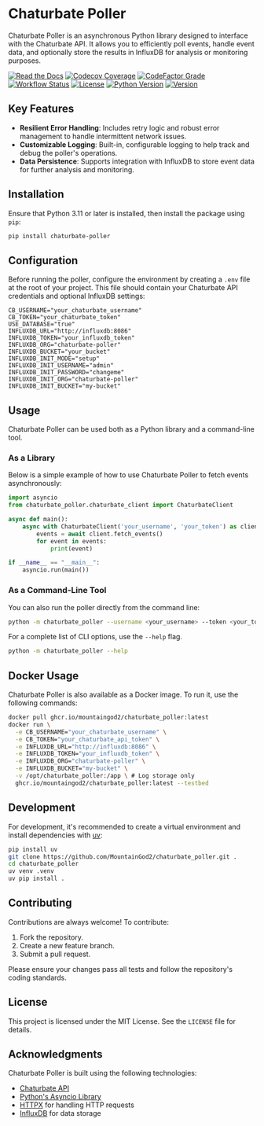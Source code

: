 # Chaturbate Poller

Chaturbate Poller is an asynchronous Python library designed to interface with the Chaturbate API. It allows you to efficiently poll events, handle event data, and optionally store the results in InfluxDB for analysis or monitoring purposes.

[![Read the Docs](https://img.shields.io/readthedocs/chaturbate-poller?link=https%3A%2F%2Fchaturbate-poller.readthedocs.io%2Fen%2Fstable%2F)](https://chaturbate-poller.readthedocs.io/en/stable/)
[![Codecov Coverage](https://img.shields.io/codecov/c/github/MountainGod2/chaturbate_poller/main?link=https%3A%2F%2Fapp.codecov.io%2Fgh%2FMountainGod2%2Fchaturbate_poller)](https://app.codecov.io/gh/MountainGod2/chaturbate_poller/)
[![CodeFactor Grade](https://img.shields.io/codefactor/grade/github/MountainGod2/chaturbate_poller?link=https%3A%2F%2Fwww.codefactor.io%2Frepository%2Fgithub%2Fmountaingod2%2Fchaturbate_poller)](https://www.codefactor.io/repository/github/mountaingod2/chaturbate_poller)
[![Workflow Status](https://img.shields.io/github/actions/workflow/status/MountainGod2/chaturbate_poller/ci-cd-build.yml?branch=main&link=https%3A%2F%2Fgithub.com%2FMountainGod2%2Fchaturbate_poller%2Factions%2Fworkflows%2Fci-cd-build.yml)](https://github.com/MountainGod2/chaturbate_poller/actions/workflows/ci-cd-build.yml/)
[![License](https://img.shields.io/pypi/l/chaturbate-poller?link=https%3A%2F%2Fgithub.com%2FMountainGod2%2Fchaturbate_poller)](https://github.com/MountainGod2/chaturbate_poller?tab=MIT-1-ov-file)
[![Python Version](https://img.shields.io/pypi/pyversions/chaturbate-poller?link=https%3A%2F%2Fwww.python.org%2Fdownloads%2F)](https://www.python.org/downloads/)
[![Version](https://img.shields.io/pypi/v/chaturbate-poller?link=https%3A%2F%2Fpypi.org%2Fproject%2Fchaturbate-poller%2F)](https://pypi.org/project/chaturbate-poller/)

## Key Features

- **Resilient Error Handling**: Includes retry logic and robust error management to handle intermittent network issues.
- **Customizable Logging**: Built-in, configurable logging to help track and debug the poller's operations.
- **Data Persistence**: Supports integration with InfluxDB to store event data for further analysis and monitoring.

## Installation

Ensure that Python 3.11 or later is installed, then install the package using `pip`:

```bash
pip install chaturbate-poller
```

## Configuration

Before running the poller, configure the environment by creating a `.env` file at the root of your project. This file should contain your Chaturbate API credentials and optional InfluxDB settings:

```text
CB_USERNAME="your_chaturbate_username"
CB_TOKEN="your_chaturbate_token"
USE_DATABASE="true"
INFLUXDB_URL="http://influxdb:8086"
INFLUXDB_TOKEN="your_influxdb_token"
INFLUXDB_ORG="chaturbate-poller"
INFLUXDB_BUCKET="your_bucket"
INFLUXDB_INIT_MODE="setup"
INFLUXDB_INIT_USERNAME="admin"
INFLUXDB_INIT_PASSWORD="changeme"
INFLUXDB_INIT_ORG="chaturbate-poller"
INFLUXDB_INIT_BUCKET="my-bucket"
```

## Usage

Chaturbate Poller can be used both as a Python library and a command-line tool.

### As a Library

Below is a simple example of how to use Chaturbate Poller to fetch events asynchronously:

```python
import asyncio
from chaturbate_poller.chaturbate_client import ChaturbateClient

async def main():
    async with ChaturbateClient('your_username', 'your_token') as client:
        events = await client.fetch_events()
        for event in events:
            print(event)

if __name__ == "__main__":
    asyncio.run(main())
```

### As a Command-Line Tool

You can also run the poller directly from the command line:

```bash
python -m chaturbate_poller --username <your_username> --token <your_token>
```

For a complete list of CLI options, use the `--help` flag.

```bash
python -m chaturbate_poller --help
```

## Docker Usage

Chaturbate Poller is also available as a Docker image. To run it, use the following commands:

```bash
docker pull ghcr.io/mountaingod2/chaturbate_poller:latest
docker run \
  -e CB_USERNAME="your_chaturbate_username" \
  -e CB_TOKEN="your_chaturbate_api_token" \
  -e INFLUXDB_URL="http://influxdb:8086" \
  -e INFLUXDB_TOKEN="your_influxdb_token" \
  -e INFLUXDB_ORG="chaturbate-poller" \
  -e INFLUXDB_BUCKET="my-bucket" \
  -v /opt/chaturbate_poller:/app \ # Log storage only
  ghcr.io/mountaingod2/chaturbate_poller:latest --testbed
```

## Development

For development, it's recommended to create a virtual environment and install dependencies with [uv](https://docs.astral.sh/uv/):

```bash
pip install uv
git clone https://github.com/MountainGod2/chaturbate_poller.git .
cd chaturbate_poller
uv venv .venv
uv pip install .
```

## Contributing

Contributions are always welcome! To contribute:

1. Fork the repository.
2. Create a new feature branch.
3. Submit a pull request.

Please ensure your changes pass all tests and follow the repository's coding standards.

## License

This project is licensed under the MIT License. See the `LICENSE` file for details.

## Acknowledgments

Chaturbate Poller is built using the following technologies:

- [Chaturbate API](https://chaturbate.com)
- [Python's Asyncio Library](https://docs.python.org/3/library/asyncio.html)
- [HTTPX](https://www.python-httpx.org/) for handling HTTP requests
- [InfluxDB](https://www.influxdata.com/) for data storage
